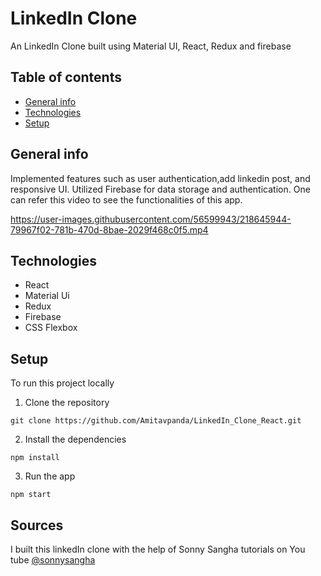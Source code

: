 # LinkedIn Clone

An LinkedIn Clone built using Material UI, React, Redux and firebase

## Table of contents
* [General info](#general-info)
* [Technologies](#technologies)
* [Setup](#setup)

## General info

Implemented features such as user authentication,add linkedin post, and responsive UI.
Utilized Firebase for data storage and authentication.
One can refer this video to see the functionalities of this app.


https://user-images.githubusercontent.com/56599943/218645944-79967f02-781b-470d-8bae-2029f468c0f5.mp4



## Technologies

* React
* Material Ui
* Redux
* Firebase
* CSS Flexbox

## Setup
To run this project locally 
 
 1. Clone the repository
```
git clone https://github.com/Amitavpanda/LinkedIn_Clone_React.git
```
2. Install the dependencies
```
npm install
```
3. Run the app
```
npm start
```

## Sources
I built this linkedIn clone with the help of Sonny Sangha tutorials on You tube [@sonnysangha](https://www.youtube.com/watch?v=QaYts9sPmcY)


